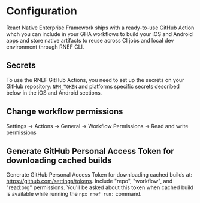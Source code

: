# Configuration

React Native Enterprise Framework ships with a ready-to-use GitHub Action whch you can include in your GHA workflows to build your iOS and Android apps and store native artifacts to reuse across CI jobs and local dev environment through RNEF CLI.

## Secrets

To use the RNEF GitHub Actions, you need to set up the secrets on your GitHub repository:
`NPM_TOKEN` and
platforms specific secrets described below in the iOS and Android sections.

## Change workflow permissions

Settings -> Actions -> General -> Workflow Permissions -> Read and write permissions

## Generate GitHub Personal Access Token for downloading cached builds

Generate GitHub Personal Access Token for downloading cached builds at: https://github.com/settings/tokens. Include "repo", "workflow", and "read:org" permissions.
You'll be asked about this token when cached build is available while running the `npx rnef run:` command.
